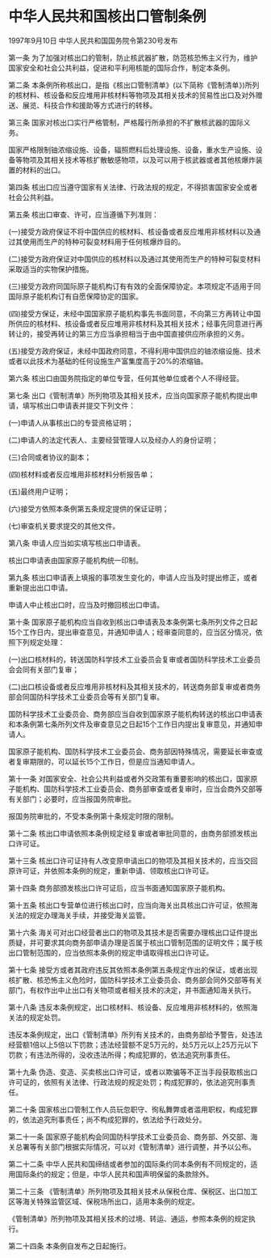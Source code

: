 # 中华人民共和国核出口管制条例

1997年9月10日 中华人民共和国国务院令第230号发布　



第一条 为了加强对核出口的管制，防止核武器扩散，防范核恐怖主义行为，维护国家安全和社会公共利益，促进和平利用核能的国际合作，制定本条例。

第二条 本条例所称核出口，是指《核出口管制清单》(以下简称《管制清单》)所列的核材料、核设备和反应堆用非核材料等物项及其相关技术的贸易性出口及对外赠送、展览、科技合作和援助等方式进行的转移。

第三条 国家对核出口实行严格管制，严格履行所承担的不扩散核武器的国际义务。

国家严格限制铀浓缩设施、设备，辐照燃料后处理设施、设备，重水生产设施、设备等物项及其相关技术等核扩散敏感物项，以及可以用于核武器或者其他核爆炸装置的材料的出口。

第四条 核出口应当遵守国家有关法律、行政法规的规定，不得损害国家安全或者社会公共利益。

第五条 核出口审查、许可，应当遵循下列准则：

(一)接受方政府保证不将中国供应的核材料、核设备或者反应堆用非核材料以及通过其使用而生产的特种可裂变材料用于任何核爆炸目的。

(二)接受方政府保证对中国供应的核材料以及通过其使用而生产的特种可裂变材料采取适当的实物保护措施。

(三)接受方政府同国际原子能机构订有有效的全面保障协定。本项规定不适用于同国际原子能机构订有自愿保障协定的国家。

(四)接受方保证，未经中国国家原子能机构事先书面同意，不向第三方再转让中国所供应的核材料、核设备或者反应堆用非核材料及其相关技术；经事先同意进行再转让的，接受再转让的第三方应当承担相当于由中国直接供应所承担的义务。

(五)接受方政府保证，未经中国政府同意，不得利用中国供应的铀浓缩设施、技术或者以此技术为基础的任何设施生产富集度高于20%的浓缩铀。

第六条 核出口由国务院指定的单位专营，任何其他单位或者个人不得经营。

第七条 出口《管制清单》所列物项及其相关技术，应当向国家原子能机构提出申请，填写核出口申请表并提交下列文件：

(一)申请人从事核出口的专营资格证明；

(二)申请人的法定代表人、主要经营管理人以及经办人的身份证明；

(三)合同或者协议的副本；

(四)核材料或者反应堆用非核材料分析报告单；

(五)最终用户证明；

(六)接受方依照本条例第五条规定提供的保证证明；

(七)审查机关要求提交的其他文件。

第八条 申请人应当如实填写核出口申请表。

核出口申请表由国家原子能机构统一印制。

第九条 核出口申请表上填报的事项发生变化的，申请人应当及时提出修正，或者重新提出出口申请。

申请人中止核出口时，应当及时撤回核出口申请。

第十条 国家原子能机构应当自收到核出口申请表及本条例第七条所列文件之日起15个工作日内，提出审查意见，并通知申请人；经审查同意的，应当区分情况，依照下列规定处理：

(一)出口核材料的，转送国防科学技术工业委员会复审或者国防科学技术工业委员会会同有关部门复审；

(二)出口核设备或者反应堆用非核材料及其相关技术的，转送商务部复审或者商务部会同国防科学技术工业委员会等有关部门复审。

国防科学技术工业委员会、商务部应当自收到国家原子能机构转送的核出口申请表和本条例第七条所列文件及审查意见之日起15个工作日内提出复审意见，并通知申请人。

国家原子能机构、国防科学技术工业委员会、商务部因特殊情况，需要延长审查或者复审期限的，可以延长15个工作日，但是应当通知申请人。

第十一条 对国家安全、社会公共利益或者外交政策有重要影响的核出口，国家原子能机构、国防科学技术工业委员会、商务部审查或者复审时，应当会商外交部等有关部门；必要时，应当报国务院审批。

报国务院审批的，不受本条例第十条规定时限的限制。

第十二条 核出口申请依照本条例规定经复审或者审批同意的，由商务部颁发核出口许可证。

第十三条 核出口许可证持有人改变原申请出口的物项及其相关技术的，应当交回原许可证，并依照本条例的规定，重新申请、领取核出口许可证。

第十四条 商务部颁发核出口许可证后，应当书面通知国家原子能机构。

第十五条 核出口专营单位进行核出口时，应当向海关出具核出口许可证，依照海关法的规定办理海关手续，并接受海关监管。

第十六条 海关可对出口经营者出口的物项及其技术是否需要办理核出口证件提出质疑，并可要求其向商务部申请办理是否属于核出口管制范围的证明文件；属于核出口管制范围的，应当依照本条例的规定申请取得核出口许可证。

第十七条 接受方或者其政府违反其依照本条例第五条规定作出的保证，或者出现核扩散、核恐怖主义危险时，国防科学技术工业委员会、商务部会同外交部等有关部门，有权作出中止出口有关物项或者相关技术的决定，并书面通知海关执行。

第十八条 违反本条例规定，出口核材料、核设备、反应堆用非核材料的，依照海关法的规定处罚。

违反本条例规定，出口《管制清单》所列有关技术的，由商务部给予警告，处违法经营额1倍以上5倍以下罚款；违法经营额不足5万元的，处5万元以上25万元以下罚款；有违法所得的，没收违法所得；构成犯罪的，依法追究刑事责任。

第十九条 伪造、变造、买卖核出口许可证，或者以欺骗等不正当手段获取核出口许可证的，依照有关法律、行政法规的规定处罚；构成犯罪的，依法追究刑事责任。

第二十条 国家核出口管制工作人员玩忽职守、徇私舞弊或者滥用职权，构成犯罪的，依法追究刑事责任；尚不构成犯罪的，依法给予行政处分。

第二十一条 国家原子能机构会同国防科学技术工业委员会、商务部、外交部、海关总署等有关部门根据实际情况，可以对《管制清单》进行调整，并予以公布。

第二十二条 中华人民共和国缔结或者参加的国际条约同本条例有不同规定的，适用国际条约的规定；但是，中华人民共和国声明保留的条款除外。

第二十三条 《管制清单》所列物项及其相关技术从保税仓库、保税区、出口加工区等海关特殊监管区域、保税场所出口，适用本条例的规定。

《管制清单》所列物项及其相关技术的过境、转运、通运，参照本条例的规定执行。

第二十四条 本条例自发布之日起施行。